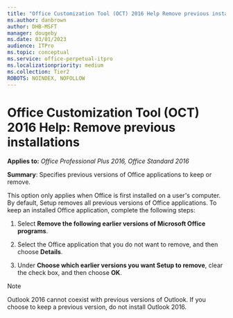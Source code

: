 ```yaml
---
title: "Office Customization Tool (OCT) 2016 Help Remove previous installations"
ms.author: danbrown
author: DHB-MSFT
manager: dougeby
ms.date: 03/01/2023
audience: ITPro
ms.topic: conceptual
ms.service: office-perpetual-itpro
ms.localizationpriority: medium
ms.collection: Tier2
ROBOTS: NOINDEX, NOFOLLOW
---
```


# Office Customization Tool (OCT) 2016 Help: Remove previous installations

**Applies to:** *Office Professional Plus 2016, Office Standard 2016*

**Summary**: Specifies previous versions of Office applications to keep or remove. 
  
This option only applies when Office is first installed on a user's computer. By default, Setup removes all previous versions of Office applications. To keep an installed Office application, complete the following steps:
  
1. Select **Remove the following earlier versions of Microsoft Office programs**.
    
2. Select the Office application that you do not want to remove, and then choose **Details**.
    
3. Under **Choose which earlier versions you want Setup to remove**, clear the check box, and then choose **OK**.
    
> [!NOTE]
>  Outlook 2016 cannot coexist with previous versions of Outlook. If you choose to keep a previous version, do not install Outlook 2016. 
  


